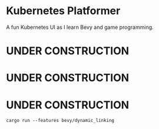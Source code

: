 Kubernetes Platformer
==========

A fun Kubernetes UI as I learn Bevy and game programming.

# UNDER CONSTRUCTION
# UNDER CONSTRUCTION
# UNDER CONSTRUCTION

```
cargo run --features bevy/dynamic_linking
```

